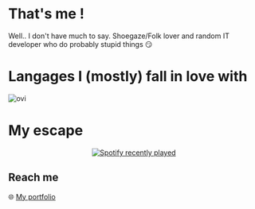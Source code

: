 # That's me !

Well.. I don't have much to say. Shoegaze/Folk lover and random IT developer who do probably stupid things 😏

# Langages I (mostly) fall in love with

<img src="https://github-readme-stats.vercel.app/api/top-langs?username=Sivanaque&show_icons=true&locale=en&layout=compact&theme=chartreuse-dark" alt="ovi" />

# My escape

<div align="center">
  <a href="https://open.spotify.com/user/Sivanaque">
    <img src="https://spotify-recently-played-readme.vercel.app/api?user=31u4736tj3glkt6lklth2xuwxqky&count=6&unique=false&width=300" alt="Spotify recently played"  />
  </a>
</div>

## Reach me

🌐 [My portfolio](https://antoinespiteri.net)
